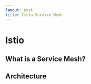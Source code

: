 ```yaml
---
layout: post
title: Istio Service Mesh
---
```


# Istio

## What is a Service Mesh?

## Architecture


